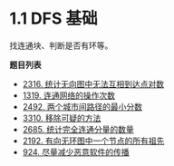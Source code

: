 # 1.1 DFS 基础

找连通块、判断是否有环等。

**题目列表**

- [2316. 统计无向图中无法互相到达点对数](https://leetcode.cn/problems/count-unreachable-pairs-of-nodes-in-an-undirected-graph/description/)
- [1319. 连通网络的操作次数](https://leetcode.cn/problems/number-of-operations-to-make-network-connected/description/)
- [2492. 两个城市间路径的最小分数](https://leetcode.cn/problems/minimum-score-of-a-path-between-two-cities/description/)
- [3310. 移除可疑的方法](https://leetcode.cn/problems/remove-methods-from-project/description/)
- [2685. 统计完全连通分量的数量](https://leetcode.cn/problems/count-the-number-of-complete-components/description/)
- [2192. 有向无环图中一个节点的所有祖先](https://leetcode.cn/problems/all-ancestors-of-a-node-in-a-directed-acyclic-graph/description/)
- [924. 尽量减少恶意软件的传播](https://leetcode.cn/problems/minimize-malware-spread/description/)
